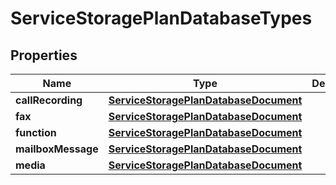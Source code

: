 

# ServiceStoragePlanDatabaseTypes


## Properties

| Name | Type | Description | Notes |
|------------ | ------------- | ------------- | -------------|
|**callRecording** | [**ServiceStoragePlanDatabaseDocument**](ServiceStoragePlanDatabaseDocument.md) |  |  [optional] |
|**fax** | [**ServiceStoragePlanDatabaseDocument**](ServiceStoragePlanDatabaseDocument.md) |  |  [optional] |
|**function** | [**ServiceStoragePlanDatabaseDocument**](ServiceStoragePlanDatabaseDocument.md) |  |  [optional] |
|**mailboxMessage** | [**ServiceStoragePlanDatabaseDocument**](ServiceStoragePlanDatabaseDocument.md) |  |  [optional] |
|**media** | [**ServiceStoragePlanDatabaseDocument**](ServiceStoragePlanDatabaseDocument.md) |  |  [optional] |




